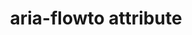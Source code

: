 ---
{
  "title": "aria-flowto attribute",
  "description": "Identifies the next element (or elements) in an alternate reading order of content which, at the user's discretion, allows assistive technology to override the general default of reading in document source order.",
  "category": "aria",
  "keywords": [
    "aria-flowto attribute"
  ],
  "last_test_date": "2019-01-08",
  "test_results_url": "https://a11ysupport.io/tech/aria/aria-flowto_attribute",
  "stats": {
    "jaws": {
      "chrome": {
        "74": "y"
      },
      "ie": {
        "11.134": "y"
      },
      "firefox": {
        "66": "a"
      }
    },
    "narrator": {
      "edge": {
        "44.17763": "u"
      }
    },
    "nvda": {
      "chrome": {
        "74": "n"
      },
      "firefox": {
        "66": "n"
      }
    },
    "orca": {
      "firefox": {
        "69": "n"
      }
    },
    "vo_ios": {
      "ios_saf": {
        "12.2": "n"
      }
    },
    "vo_macos": {
      "safari": {
        "12.1": "n"
      }
    },
    "talkback": {
      "and_chr": {
        "75": "n"
      }
    },
    "dragon_win": {
      "chrome": {
        "all": "u"
      }
    },
    "va_and": {
      "and_chr": {
        "all": "u"
      }
    },
    "vc_ios": {
      "ios_saf": {
        "all": "u"
      }
    },
    "vc_macos": {
      "safari": {
        "all": "u"
      }
    },
    "wsr": {
      "chrome": {
        "all": "u"
      }
    }
  },
  "links": {
    "ARIA spec for aria-flowto": "https://www.w3.org/TR/wai-aria-1.1/#aria-flowto"
  }
}
---